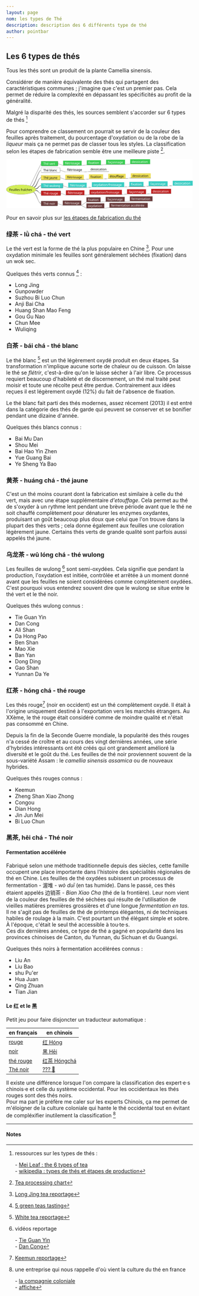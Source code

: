 ```yaml
---
layout: page
nom: les types de Thé
description: description des 6 différents type de thé
author: pointbar
---
```


## Les 6 types de thés

Tous les thés sont un produit de la plante Camellia sinensis.  

Considérer de manière équivalente des thés qui partagent des caractéristiques communes ; j'imagine que c'est un premier pas. Cela permet de réduire la complexité en dépassant les spécificités au profit de la généralité.  
  
Malgré la disparité des thés, les sources semblent s'accorder sur 6 types de thés [^1]  
  
Pour comprendre ce classement on pourrait se servir de la couleur des feuilles après traitement, du pourcentage d'oxydation ou de la robe de la _liqueur_ mais ça ne permet pas de classer tous les styles. La classification selon les étapes de fabrication semble être une meilleure piste [^2].

![types de thés](./media/types-de-the.svg)

Pour en savoir plus sur [les étapes de fabrication du thé](./processus-de-fabrication)

### 绿茶 - lǜ chá - thé vert

Le thé vert est la forme de thé la plus populaire en Chine [^3]. Pour une oxydation minimale les feuilles sont généralement séchées (fixation) dans un wok sec.  

Quelques thés verts connus [^4] :

- Long Jing
- Gunpowder
- Suzhou Bi Luo Chun
- Anji Bai Cha
- Huang Shan Mao Feng
- Gou Gu Nao
- Chun Mee
- Wuliqing

### 白茶 - bái chá - thé blanc

Le thé blanc [^5] est un thé légèrement oxydé produit en deux étapes. Sa transformation n'implique aucune sorte de chaleur ou de cuisson. On laisse le thé se _flétrir_, c'est-à-dire qu'on le laisse sécher à l'air libre. Ce processus requiert beaucoup d'habileté et de discernement, un thé mal traité peut moisir et toute une récolte peut être perdue. Contrairement aux idées reçues il est légèrement oxydé (12%) du fait de l'absence de fixation.  
  
Le thé blanc fait parti des thés modernes, assez récement (2013) il est entré dans la catégorie des thés de garde qui peuvent se conserver et se bonifier pendant une dizaine d'année.  

Quelques thés blancs connus :

- Bai Mu Dan
- Shou Mei
- Bai Hao Yin Zhen
- Yue Guang Bai
- Ye Sheng Ya Bao

### 黄茶 - huáng chá - thé jaune

C'est un thé moins courant dont la fabrication  est similaire à celle du thé vert, mais avec une étape supplémentaire _d'etouffage_. Cela permet au thé de s'oxyder à un rythme lent pendant une brève période avant que le thé ne soit chauffé complètement pour dénaturer les enzymes oxydantes, produisant un goût beaucoup plus doux que celui que l'on trouve dans la plupart des thés verts ; cela donne également aux feuilles une coloration légèrement jaune. Certains thés verts de grande qualité sont parfois aussi appelés thé jaune.

### 乌龙茶 - wū lóng chá - thé wulong

Les feuilles de wulong [^6] sont semi-oxydées. Cela signifie que pendant la production, l'oxydation est initiée, contrôlée et arrêtée à un moment donné avant que les feuilles ne soient considérées comme complètement oxydées. C'est pourquoi vous entendrez souvent dire que le wulong se situe entre le thé vert et le thé noir. 

Quelques thés wulong connus :

- Tie Guan Yin
- Dan Cong
- Ali Shan
- Da Hong Pao
- Ben Shan
- Mao Xie
- Ban Yan
- Dong Ding
- Gao Shan
- Yunnan Da Ye

### 红茶 - hóng chá - thé rouge

Les thés rouge[^7] (noir en occident) est un thé complètement oxydé. Il était à l'origine uniquement destiné à l'exportation vers les marchés étrangers. Au XXème, le thé rouge était considéré comme de moindre qualité et n'était pas consommé en Chine.  

Depuis la fin de la Seconde Guerre mondiale, la popularité des thés rouges n'a cessé de croître et au cours des vingt dernières années, une série d'hybrides intéressants ont été créés qui ont grandement amélioré la diversité et le goût du thé. Les feuilles de thé noir proviennent souvent de la sous-variété Assam : le _camellia sinensis assamica_ ou de nouveaux hybrides.

Quelques thés rouges connus :

- Keemun
- Zheng Shan Xiao Zhong
- Congou
- Dian Hong
- Jin Jun Mei
- Bi Luo Chun

### 黑茶, hēi chá - Thé noir


#### Fermentation accélérée

Fabriqué selon une méthode traditionnelle depuis des siècles, cette famille occupent une place importante dans l'histoire des spécialités régionales de thé en Chine. Les feuilles de thé oxydées subissent un processus de fermentation - 渥堆 - _wò duī_ (en tas humide). Dans le passé, ces thés étaient appelés 边销茶 - _Bian Xiao Cha_ (thé de la frontière). Leur nom vient de la couleur des feuilles de thé séchées qui résulte de l'utilisation de vieilles matières premières grossières et d'une longue _fermentation en tas_. Il ne s'agit pas de feuilles de thé de printemps élégantes, ni de techniques habiles de roulage à la main. C'est pourtant un thé élégant simple et sobre. À l'époque, c'était le seul thé accessible à tou·te·s.  
Ces dix dernières années, ce type de thé a gagné en popularité dans les provinces chinoises de Canton, du Yunnan, du Sichuan et du Guangxi.

Quelques thés noirs à fermentation accélérées connus :

- Liu An
- Liu Bao
- shu Pu'er
- Hua Juan
- Qing Zhuan
- Tian Jian

#### Le 红 et le 黑

Petit jeu pour faire disjoncter un traducteur automatique :

| en français                                                                                                     | en chinois                                                                                                        |
| --------------------------------------------------------------------------------------------------------------- | ----------------------------------------------------------------------------------------------------------------- |
| [rouge ](https://translate.google.com/?hl=fr#view=home&op=translate&sl=auto&tl=zh-CN&text=rouge)                | [红 Hóng](https://translate.google.com/?hl=fr#view=home&op=translate&sl=auto&tl=zh-CN&text=rouge)                 |
| [noir](https://translate.google.com/?hl=fr#view=home&op=translate&sl=auto&tl=zh-CN&text=noir)                   | [黑 Hēi](https://translate.google.com/?hl=fr#view=home&op=translate&sl=auto&tl=zh-CN&text=noir)                   |
| [thé rouge ](https://translate.google.com/?hl=fr#view=home&op=translate&sl=auto&tl=zh-CN&text=th%C3%A9%20rouge) | [红茶 Hóngchá](https://translate.google.com/?hl=fr#view=home&op=translate&sl=auto&tl=zh-CN&text=th%C3%A9%20rouge) |
| [Thé noir](https://translate.google.com/?hl=fr#view=home&op=translate&sl=auto&tl=zh-CN&text=th%C3%A9%20noir)    | [??? 🤪](https://translate.google.com/?hl=fr#view=home&op=translate&sl=auto&tl=zh-CN&text=th%C3%A9%20noir)        |

Il existe une différence lorsque l'on compare la classification des expert·e·s chinois·e et celle du système occidental. Pour les occidentaux les thés rouges sont des thés noirs.  
Pour ma part je préfère me caler sur les experts Chinois, ça me permet de m'éloigner de la culture coloniale qui hante le thé occidental tout en évitant de compléxifier inutilement la classification [^10]

---
#### Notes

[^1]: ressources sur les types de thés :

    \- [Mei Leaf : the 6 types of tea](https://invidio.us/watch?v=EUuw5rqWkZU)  
    \- [wikipedia : types de thés et étapes de production](https://fr.wikipedia.org/wiki/Th%C3%A9#Types_de_th%C3%A9_et_%C3%A9tapes_de_production)

[^2]: [Tea processing chart](https://teaepicure.com/tea-processing-chart/)

[^3]: [Long Jing tea reportage](https://invidio.us/watch?v=7DmnpLY-V68)

[^4]: [5 green teas tasting](https://invidio.us/watch?v=0-H15W3g-ig)

[^5]: [White tea reportage](https://invidio.us/watch?v=GtDSfYq4sPg)

[^6]: vidéos reportage

    \- [Tie Guan Yin](https://invidio.us/watch?v=CS-KCBmY2pA)  
    \- [Dan Cong](https://invidio.us/watch?v=jXYFbWHHRXs)

[^7]: [Keemun reportage](https://invidio.us/watch?v=kk7fA1-t7YA)

[^10]: une entreprise qui nous rappelle d'où vient la culture du thé en france

    \- [la compagnie coloniale](https://compagnie-coloniale.com)  
    \- [affiche](./media/compagnie-coloniale.jpg)